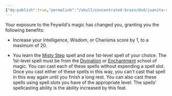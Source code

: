 ```yaml
---
{"dg-publish":true,"permalink":"/skull/concentrated-brain/dnd/juanita-stuff/my-p-cs/fey-touched/","tags":["Tagless"],"noteIcon":""}
---
```


Your exposure to the Feywild's magic has changed you, granting you the following benefits:

- Increase your Intelligence, Wisdom, or Charisma score by 1, to a maximum of 20.

- You learn the [Misty Step](http://dnd5e.wikidot.com/spell:misty-step) spell and one 1st-level spell of your choice. The 1st-level spell must be from the [Divination](http://dnd5e.wikidot.com/spells:divination) or [Enchantment](http://dnd5e.wikidot.com/spells:enchantment) school of magic. You can cast each of these spells without expending a spell slot. Once you cast either of these spells in this way, you can't cast that spell in this way again until you finish a long rest. You can also cast these spells using spell slots you have of the appropriate level. The spells' spellcasting ability is the ability increased by this feat.